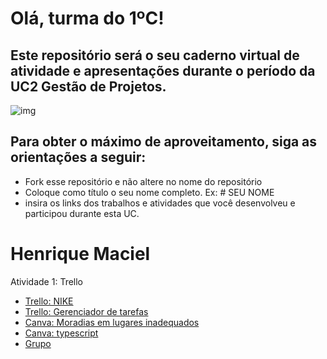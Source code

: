 # Olá, turma do 1ºC! 
## Este repositório será o seu caderno virtual de atividade e apresentações durante o período da UC2 Gestão de Projetos. 

![img](https://blog.acelerato.com/wp-content/uploads/2020/08/5-beneficios-da-gesta%CC%83o-de-projetos-para-a-sua-empresa-1200x640.png)

## Para obter o máximo de aproveitamento, siga as orientações a seguir:

- Fork esse repositório e não altere no nome do repositório
- Coloque como título o seu nome completo. Ex: # SEU NOME
- insira os links dos trabalhos e atividades que você desenvolveu e participou durante esta UC.

# Henrique Maciel

Atividade 1: Trello 
- [Trello: NIKE](https://trello.com/invite/b/2ONj5llF/ATTI79d3fc974b7cfc4f96381f53665d306bDE2D49F1/analise-swot-nike)
- [Trello: Gerenciador de tarefas](https://trello.com/invite/b/tzJqQv6c/ATTIcac4d8069cd08e145afb7eb6da8cea579263644E/gerenciador-de-tarefas)
- [Canva: Moradias em lugares inadequados](https://www.canva.com/design/DAGCfmrJtpQ/XYYHA_xkNL4-ltXdDd-5og/edit?utm_content=DAGCfmrJtpQ&utm_campaign=designshare&utm_medium=link2&utm_source=sharebutton)
- [Canva: typescript](https://www.canva.com/design/DAGEjUJ54Pc/feL3I6NAOpKGJy6lopU_aQ/edit)
- [Grupo](link)



